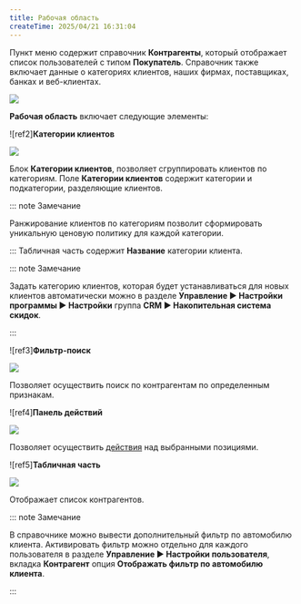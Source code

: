 ```yaml
---
title: Рабочая область
createTime: 2025/04/21 16:31:04
---
```

Пункт меню содержит справочник **Контрагенты**, который отображает список пользователей с типом **Покупатель**. Справочник также включает данные о категориях клиентов, наших фирмах, поставщиках, банках и веб-клиентах.

![](Aspose.Words.83ab1c44-6b28-430a-a5f2-4d9e6ba1abd4.107.png)

**Рабочая область** включает следующие элементы: 

![ref2]**Категории клиентов**

![](Aspose.Words.83ab1c44-6b28-430a-a5f2-4d9e6ba1abd4.108.png)

Блок **Категории клиентов**, позволяет сгруппировать клиентов по категориям. Поле **Категории клиентов** содержит категории и подкатегории, разделяющие клиентов. 

::: note Замечание

Ранжирование клиентов по категориям позволит сформировать уникальную ценовую политику для каждой категории. 

:::
Табличная часть содержит **Название** категории клиента.

::: note Замечание

Задать категорию клиентов, которая будет устанавливаться для новых клиентов автоматически можно в разделе **Управление ► Настройки программы ► Настройки** группа **CRM ► Накопительная система скидок**.

:::

![ref3]**Фильтр-поиск**

![](Aspose.Words.83ab1c44-6b28-430a-a5f2-4d9e6ba1abd4.109.png)

Позволяет осуществить поиск по контрагентам по определенным признакам.

![ref4]**Панель действий**

![](Aspose.Words.83ab1c44-6b28-430a-a5f2-4d9e6ba1abd4.110.png)

Позволяет осуществить [действия](#190e4163-e0b4-4733-8bc0-bc1d0487afef) над выбранными позициями.

![ref5]**Табличная часть**

![](Aspose.Words.83ab1c44-6b28-430a-a5f2-4d9e6ba1abd4.111.png)

Отображает список контрагентов.

::: note Замечание

В справочнике можно вывести дополнительный фильтр по автомобилю клиента. Активировать фильтр можно отдельно для каждого пользователя в разделе **Управление ► Настройки пользователя**, вкладка **Контрагент** опция **Отображать фильтр по автомобилю клиента**.

:::